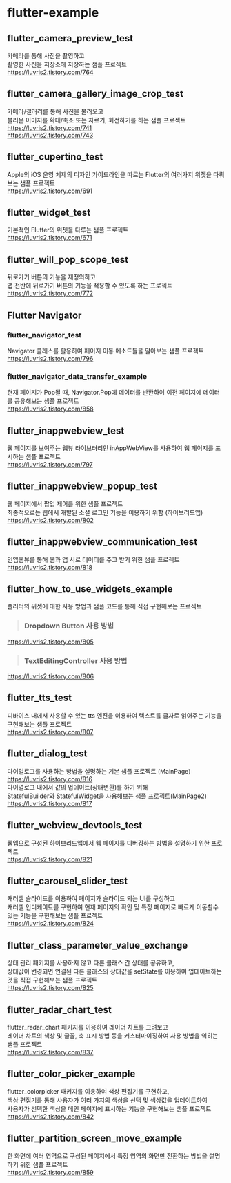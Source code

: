 # flutter-example

## flutter_camera_preview_test
카메라를 통해 사진을 촬영하고  
촬영한 사진을 저장소에 저장하는 샘플 프로젝트  
https://luvris2.tistory.com/764

## flutter_camera_gallery_image_crop_test
카메라/갤러리를 통해 사진을 불러오고  
불러온 이미지를 확대/축소 또는 자르기, 회전하기를 하는 샘플 프로젝트  
https://luvris2.tistory.com/741  
https://luvris2.tistory.com/743  

## flutter_cupertino_test
Apple의 iOS 운영 체제의 디자인 가이드라인을 따르는 Flutter의 여러가지 위젯을 다뤄보는 샘플 프로젝트  
https://luvris2.tistory.com/691  

## flutter_widget_test
기본적인 Flutter의 위젯을 다루는 샘플 프로젝트  
https://luvris2.tistory.com/671  

## flutter_will_pop_scope_test
뒤로가기 버튼의 기능을 재정의하고  
앱 전반에 뒤로가기 버튼의 기능을 적용할 수 있도록 하는 프로젝트  
https://luvris2.tistory.com/772  

## Flutter Navigator
### flutter_navigator_test
Navigator 클래스를 활용하여 페이지 이동 메소드들을 알아보는 샘플 프로젝트  
https://luvris2.tistory.com/796 
### flutter_navigator_data_transfer_example  
현재 페이지가 Pop될 때, Navigator.Pop에 데이터를 반환하여 이전 페이지에 데이터를 공유해보는 샘플 프로젝트  
https://luvris2.tistory.com/858  

## flutter_inappwebview_test
웹 페이지를 보여주는 웹뷰 라이브러리인 inAppWebView를 사용하여 웹 페이지를 표시하는 샘플 프로젝트  
https://luvris2.tistory.com/797  

## flutter_inappwebview_popup_test
웹 페이지에서 팝업 제어를 위한 샘플 프로젝트  
최종적으로는 웹에서 개발된 소셜 로그인 기능을 이용하기 위함 (하이브리드앱)  
https://luvris2.tistory.com/802  

## flutter_inappwebview_communication_test
인앱웹뷰를 통해 웹과 앱 서로 데이터를 주고 받기 위한 샘플 프로젝트  
https://luvris2.tistory.com/818  

## flutter_how_to_use_widgets_example
플러터의 위젯에 대한 사용 방법과 샘플 코드를 통해 직접 구현해보는 프로젝트  
> ### Dropdown Button 사용 방법  
https://luvris2.tistory.com/805  
> ### TextEditingController 사용 방법
https://luvris2.tistory.com/806  

## flutter_tts_test
디바이스 내에서 사용할 수 있는 tts 엔진을 이용하여 텍스트를 글자로 읽어주는 기능을 구현해보는 샘플 프로젝트  
https://luvris2.tistory.com/807  

## flutter_dialog_test
다이얼로그를 사용하는 방법을 설명하는 기본 샘플 프로젝트 (MainPage)  
https://luvris2.tistory.com/816  
다이얼로그 내에서 값의 업데이트(상태변환)를 하기 위해  
StatefulBuilder와 StatefulWidget을 사용해보는 샘플 프로젝트(MainPage2)  
https://luvris2.tistory.com/817  

## flutter_webview_devtools_test
웹앱으로 구성된 하이브리드앱에서 웹 페이지를 디버깅하는 방법을 설명하기 위한 프로젝트  
https://luvris2.tistory.com/821  

## flutter_carousel_slider_test  
캐러셀 슬라이드를 이용하여 페이지가 슬라이드 되는 UI를 구성하고  
캐러셀 인디케이트를 구현하여 현재 페이지의 확인 및 특정 페이지로 빠르게 이동할수 있는 기능을 구현해보는 샘플 프로젝트  
https://luvris2.tistory.com/824  

## flutter_class_parameter_value_exchange
상태 관리 패키지를 사용하지 않고 다른 클래스 간 상태를 공유하고,  
상태값이 변경되면 연결된 다른 클래스의 상태값을 setState를 이용하여 업데이트하는 것을 직접 구현해보는 샘플 프로젝트  
https://luvris2.tistory.com/825  

## flutter_radar_chart_test
flutter_radar_chart 패키지를 이용하여 레이더 차트를 그려보고  
레이더 차트의 색상 및 글꼴, 축 표시 방법 등을 커스터마이징하여 사용 방법을 익히는 샘플 프로젝트  
https://luvris2.tistory.com/837  

## flutter_color_picker_example  
flutter_colorpicker 패키지를 이용하여 색상 편집기를 구현하고,  
색상 편집기를 통해 사용자가 여러 가지의 색상을 선택 및 색상값을 업데이트하여  
사용자가 선택한 색상을 메인 페이지에 표시하는 기능을 구현해보는 샘플 프로젝트  
https://luvris2.tistory.com/842  

## flutter_partition_screen_move_example
한 화면에 여러 영역으로 구성된 페이지에서 특정 영역의 화면만 전환하는 방법을 설명하기 위한 샘플 프로젝트  
https://luvris2.tistory.com/859  
